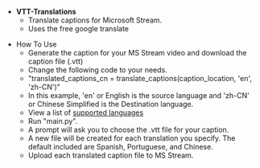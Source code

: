 <ul>
<li><strong>VTT-Translations</strong><br />
<ul>
<li>Translate captions for Microsoft Stream.</li>
<li>Uses the free google translate</li>
</ul>
</li>
</ul>
<p></p>
<ul>
<li>How To Use
<ul>
<li>Generate the caption for your MS Stream video and download the caption file (.vtt)</li>
<li>Change the following code to your needs.</li>
<li>"translated_captions_cn = translate_captions(caption_location, 'en', 'zh-CN')"</li>
<li>In this example, 'en' or English is the source language and 'zh-CN' or Chinese Simplified is the Destination language.</li>
<li>View a list of <a href="https://py-googletrans.readthedocs.io/_/downloads/en/documentation/pdf/">supported languages</a></li>
<li>Run "main.py".</li>
<li>A prompt will ask you to choose the .vtt file for your caption.</li>
<li>A new file will be created for each translation you specify. The default included are Spanish, Portuguese, and Chinese.</li>
<li>Upload each translated caption file to MS Stream.</li>
</ul>
</li>
</ul>
